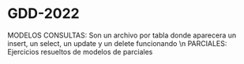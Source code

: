 # GDD-2022
MODELOS CONSULTAS: Son un archivo por tabla donde aparecera un insert, un select, un update y un delete funcionando \n
PARCIALES: Ejercicios resueltos de modelos de parciales
